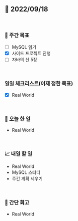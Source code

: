 ## 📅 2022/09/18

<br/>

### 🏹 주간 목표

- [ ] MySQL 읽기
- [x] 사이드 프로젝트 진행
- [ ] 자바의 신 5장

<br/>

### 일일 체크리스트(어제 정한 목표)

- [x] Real World

<br/>

### 💯 오늘 한 일

- Real World

<br/>

### 📈 내일 할 일

- Real World
- MySQL 스터디
- 주간 계획 세우기

<br/>

### 🧐 간단 회고

- Real World
